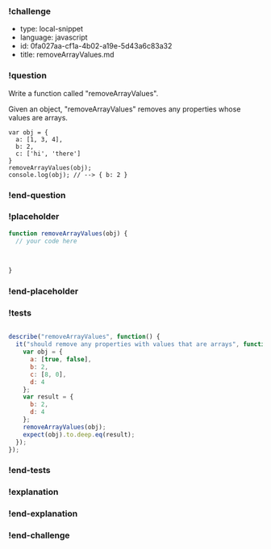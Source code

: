 ### !challenge

* type: local-snippet
* language: javascript
* id: 0fa027aa-cf1a-4b02-a19e-5d43a6c83a32
* title: removeArrayValues.md

### !question

Write a function called "removeArrayValues".

Given an object, "removeArrayValues" removes any properties whose values are arrays.

```
var obj = {
  a: [1, 3, 4],
  b: 2,
  c: ['hi', 'there']
}
removeArrayValues(obj);
console.log(obj); // --> { b: 2 }
```

### !end-question

### !placeholder

```js
function removeArrayValues(obj) {
  // your code here
   

   
}
```

### !end-placeholder

### !tests

```js

describe("removeArrayValues", function() {
  it("should remove any properties with values that are arrays", function() {
    var obj = {
      a: [true, false],
      b: 2,
      c: [8, 0],
      d: 4
    };
    var result = {
      b: 2,
      d: 4
    };
    removeArrayValues(obj);
    expect(obj).to.deep.eq(result);
  });
});


```

### !end-tests

### !explanation

### !end-explanation

### !end-challenge
